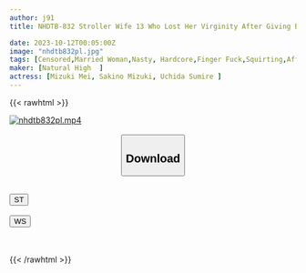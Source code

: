 ```yaml
---
author: j91
title: NHDTB-832 Stroller Wife 13 Who Lost Her Virginity After Giving Birth And Once She Cums, She Can't Stop Convulsing From The Orgasm For A Long Time

date: 2023-10-12T00:05:00Z
image: "nhdtb832pl.jpg"
tags: [Censored,Married Woman,Nasty, Hardcore,Finger Fuck,Squirting,Affair	]
maker: [Natural High  ]
actress: [Mizuki Mei, Sakino Mizuki, Uchida Sumire ]
---
```



{{< rawhtml >}}

<div class="video" data-videoid="V6xwGarozvCxZe">
    <a href="javascript:;">
        <img src="https://my.j91.asia/posts/nhdtb832pl/nhdtb832pl.jpg" width="WIDTH" height="HEIGHT" alt="nhdtb832pl.mp4" loading="lazy">
    </a>
</div>

<script type="text/javascript" src="https://j91.asia/asset/on-demand-st.js"></script>

<br>
  <link rel="stylesheet" href="https://j91.asia/asset/bs5.css">
  
  <center>
  <button class="btn btn-primary" type="button" data-bs-toggle="collapse" data-bs-target=".multi-collapse" aria-expanded="false" aria-controls="multiCollapseExample1 multiCollapseExample2"><h2>Download</h2></button></center>
</p>
<div class="row">
  <div class="col">
    <div class="collapse multi-collapse" id="multiCollapseExample1">
      <div class="card card-body">
	      	      <br>
<div class="buttons">  
<a href="https://streamtape.to/v/V6xwGarozvCxZe"><button class="btn-hover color-3"><i class="fa fa-download"></i> ST</button></a></div>
    </div>
  </div>
</div>
  <div class="col">
    <div class="collapse multi-collapse" id="multiCollapseExample2">
      <div class="card card-body">
	      <br>
<div class="buttons">
    <a href="https://wolfstream.tv/hb5vrdb8hypc"><button class="btn-hover color-9"><i class="fa fa-download"></i> WS</button></a></div>
<br><br>
      </div>
    </div>
  </div>
</div>

{{< /rawhtml >}}
